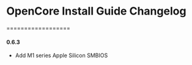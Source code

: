 # OpenCore Install Guide Changelog

==================

#### 0.6.3

* Add M1 series Apple Silicon SMBIOS
